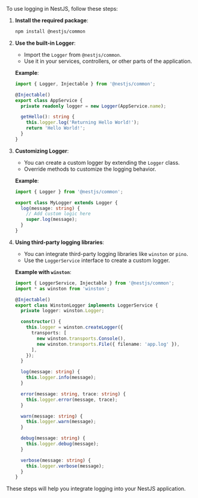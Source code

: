 To use logging in NestJS, follow these steps:

1. **Install the required package**:
   ```sh
   npm install @nestjs/common
   ```

2. **Use the built-in Logger**:
   - Import the `Logger` from `@nestjs/common`.
   - Use it in your services, controllers, or other parts of the application.

   **Example**:
   ```typescript
   import { Logger, Injectable } from '@nestjs/common';

   @Injectable()
   export class AppService {
     private readonly logger = new Logger(AppService.name);

     getHello(): string {
       this.logger.log('Returning Hello World!');
       return 'Hello World!';
     }
   }
   ```

3. **Customizing Logger**:
   - You can create a custom logger by extending the `Logger` class.
   - Override methods to customize the logging behavior.

   **Example**:
   ```typescript
   import { Logger } from '@nestjs/common';

   export class MyLogger extends Logger {
     log(message: string) {
       // Add custom logic here
       super.log(message);
     }
   }
   ```

4. **Using third-party logging libraries**:
   - You can integrate third-party logging libraries like `winston` or `pino`.
   - Use the `LoggerService` interface to create a custom logger.

   **Example with `winston`**:
   ```typescript
   import { LoggerService, Injectable } from '@nestjs/common';
   import * as winston from 'winston';

   @Injectable()
   export class WinstonLogger implements LoggerService {
     private logger: winston.Logger;

     constructor() {
       this.logger = winston.createLogger({
         transports: [
           new winston.transports.Console(),
           new winston.transports.File({ filename: 'app.log' }),
         ],
       });
     }

     log(message: string) {
       this.logger.info(message);
     }

     error(message: string, trace: string) {
       this.logger.error(message, trace);
     }

     warn(message: string) {
       this.logger.warn(message);
     }

     debug(message: string) {
       this.logger.debug(message);
     }

     verbose(message: string) {
       this.logger.verbose(message);
     }
   }
   ```

These steps will help you integrate logging into your NestJS application.
